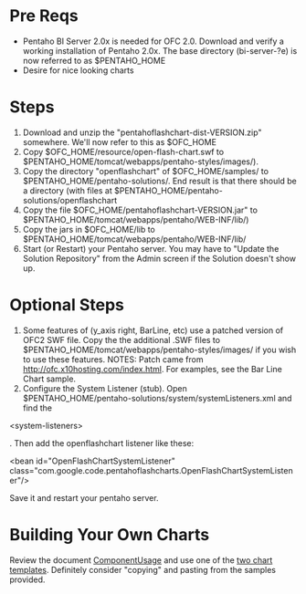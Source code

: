 # Pre Reqs #
  * Pentaho BI Server 2.0x is needed for OFC 2.0.  Download and verify a working installation of Pentaho 2.0x.  The base directory (bi-server-?e) is now referred to as $PENTAHO\_HOME
  * Desire for nice looking charts

# Steps #

  1. Download and unzip the "pentahoflashchart-dist-VERSION.zip" somewhere.  We'll now refer to this as $OFC\_HOME
  1. Copy $OFC\_HOME/resource/open-flash-chart.swf to $PENTAHO\_HOME/tomcat/webapps/pentaho-styles/images/).
  1. Copy the directory "openflashchart" of $OFC\_HOME/samples/ to $PENTAHO\_HOME/pentaho-solutions/.  End result is that there should be a directory (with files at $PENTAHO\_HOME/pentaho-solutions/openflashchart
  1. Copy the file $OFC\_HOME/pentahoflashchart-VERSION.jar" to $PENTAHO\_HOME/tomcat/webapps/pentaho/WEB-INF/lib/)
  1. Copy the jars in $OFC\_HOME/lib to $PENTAHO\_HOME/tomcat/webapps/pentaho/WEB-INF/lib/
  1. Start (or Restart) your Pentaho server.  You may have to "Update the Solution Repository" from the Admin screen if the Solution doesn't show up.

# Optional Steps #
  1. Some features of (y\_axis right, BarLine, etc) use a patched version of OFC2 SWF file.  Copy the the additional .SWF files to $PENTAHO\_HOME/tomcat/webapps/pentaho-styles/images/ if you wish to use these features.  NOTES: Patch came from http://ofc.x10hosting.com/index.html.  For examples, see the Bar Line Chart sample.
  1. Configure the System Listener (stub). Open $PENTAHO\_HOME/pentaho-solutions/system/systemListeners.xml and find the 

&lt;system-listeners&gt;

. Then add the openflashchart listener like these: 

&lt;bean id="OpenFlashChartSystemListener" class="com.google.code.pentahoflashcharts.OpenFlashChartSystemListener"/&gt;


Save it and restart your pentaho server.

# Building Your Own Charts #

Review the document [ComponentUsage](ComponentUsage.md) and use one of the [two chart templates](ChartTemplate.md).  Definitely consider "copying" and pasting from the samples provided.